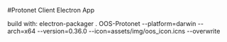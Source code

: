 #Protonet Client Electron App

build with: electron-packager . OOS-Protonet --platform=darwin --arch=x64 --version=0.36.0 --icon=assets/img/oos_icon.icns --overwrite